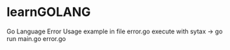 # learnGOLANG

Go Language Error Usage example in file error.go
execute with sytax -> go run main.go error.go